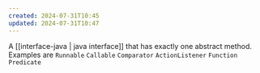```yaml
---
created: 2024-07-31T10:45
updated: 2024-07-31T10:47
---
```

A [[interface-java | java interface]] that has exactly one abstract method. 
Examples are `Runnable` `Callable` `Comparator` `ActionListener` `Function` `Predicate`
